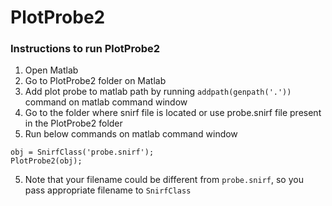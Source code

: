 # PlotProbe2

### Instructions to run PlotProbe2

1. Open Matlab
2. Go to PlotProbe2 folder on Matlab
3. Add plot probe to matlab path by running ``` addpath(genpath('.')) ``` command on matlab command window
4. Go to the folder where snirf file is located or use probe.snirf file present in the PlotProbe2 folder
5. Run below commands on matlab command window
``` 
obj = SnirfClass('probe.snirf');
PlotProbe2(obj);
```
5. Note that your filename could be different from ```probe.snirf```, so you pass appropriate filename to ```SnirfClass```
